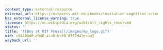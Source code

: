 ```yaml
---
content_type: external-resource
external_url: https://mitpress.mit.edu/books/invitation-cognitive-science-second-edition-volume-1
has_external_license_warning: true
license: https://en.wikipedia.org/wiki/All_rights_reserved
status: ''
title: '![Buy at MIT Press](/images/mp_logo.gif)'
uid: c94404d6-e940-4ca0-bcf0-0767d41ecaa2
wayback_url: ''
---
```

